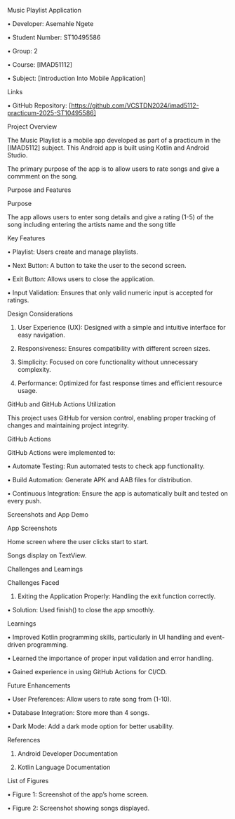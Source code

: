 Music Playlist Application

• Developer: Asemahle Ngete 

• Student Number: ST10495586 

• Group: 2 

• Course: [IMAD51112] 

• Subject: [Introduction Into Mobile Application] 

 

Links 

• GitHub Repository: [https://github.com/VCSTDN2024/imad5112-practicum-2025-ST10495586] 

 

Project Overview 

 

The Music Playlist is a mobile app developed as part of a practicum in the [IMAD5112] subject. This Android app is built using Kotlin and Android Studio. 

 

The primary purpose of the app is to allow users to rate songs and give a commment on the song. 

Purpose and Features 

 

Purpose 

 

The app allows users to enter song details and give a rating (1-5) of the song including entering the artists name and the song title 

Key Features 

• Playlist: Users create and manage playlists. 

• Next Button: A button to take the user to the second screen. 

• Exit Button: Allows users to close the application. 

• Input Validation: Ensures that only valid numeric input is accepted for ratings. 

 

Design Considerations 

1. User Experience (UX): Designed with a simple and intuitive interface for easy navigation. 

2. Responsiveness: Ensures compatibility with different screen sizes. 

3. Simplicity: Focused on core functionality without unnecessary complexity. 

4. Performance: Optimized for fast response times and efficient resource usage. 

 

GitHub and GitHub Actions Utilization 

 

This project uses GitHub for version control, enabling proper tracking of changes and maintaining project integrity. 

 

GitHub Actions 

 

GitHub Actions were implemented to: 

• Automate Testing: Run automated tests to check app functionality. 

• Build Automation: Generate APK and AAB files for distribution. 

• Continuous Integration: Ensure the app is automatically built and tested on every push. 

 

Screenshots and App Demo 

 

App Screenshots 

Home screen where the user clicks start to start. 

Songs display on TextView. 

 


 

Challenges and Learnings 

 

Challenges Faced 

1. Exiting the Application Properly: Handling the exit function correctly. 

• Solution: Used finish() to close the app smoothly. 

 

Learnings 

• Improved Kotlin programming skills, particularly in UI handling and event-driven programming. 

• Learned the importance of proper input validation and error handling. 

• Gained experience in using GitHub Actions for CI/CD. 

 

Future Enhancements 

• User Preferences: Allow users to rate song from (1-10). 

• Database Integration: Store more than 4 songs. 

• Dark Mode: Add a dark mode option for better usability. 

 

References 

1. Android Developer Documentation 

2. Kotlin Language Documentation 

 

List of Figures 

• Figure 1: Screenshot of the app’s home screen. 

• Figure 2: Screenshot showing songs displayed. 

